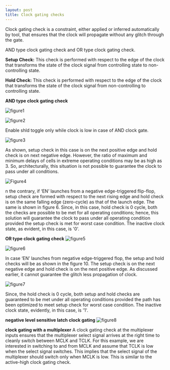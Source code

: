 ```yaml
---
layout: post
title: Clock gating checks
---
```

Clock gating check is a constraint, either applied or inferred automatically by tool, that ensures that the clock will propagate without any glitch through the gate.

AND type clock gating check and OR type clock gating check.

**Setup Check:** This check is performed with respect to the edge of the clock that
transforms the state of the clock signal from controlling state to non-controlling state.

**Hold Check:** This check is performed with respect to the edge of the clock that
transforms the state of the clock signal from non-controlling to controlling state.

**AND type clock gating check**

![figure1](https://4.bp.blogspot.com/-FCFovu2QNbE/U3eFfX_YAmI/AAAAAAAABbg/Skm74NJYs_Q/s1600/AND_gate.png)

![figure2](https://3.bp.blogspot.com/-j3OLpOQMXVk/U3eN2Gvrq4I/AAAAAAAABbs/mY4UCHs0s3E/s1600/and_gate_clock_clipping_when_CLK_IN_is_high.png)

Enable shld toggle only while clock is low in case of AND clock gate.

![figure3](https://1.bp.blogspot.com/-kVy3gBbhr5c/U3eQeFi2fSI/AAAAAAAABcA/pBErKwgdxtY/s1600/Setup+and+hold+clock+gating+checks+from+positive+edge+triggered+flip+flop+to+AND+gate.png)

As shown, setup check in this case is on the next positive edge and hold check is on next negative edge. However, the ratio of maximum and minimum delays of cells in extreme operating conditions may be as high as 3. So, architecturally, this situation is not possible to guarantee the clock to pass under all conditions.

![Figure4](https://4.bp.blogspot.com/-ck506Brah84/U3eQ1NlwOAI/AAAAAAAABcM/XXkyNRdNRpc/s1600/Setup+and+hold+clock+gating+checks+from+negative+edge+triggered+flip+flop+to+AND+gate.png)

n the contrary, if ‘EN’ launches from a negative edge-triggered flip-flop, setup check are formed with respect to the next rising edge and hold check is on the same falling edge (zero-cycle) as that of the launch edge. The same is shown in figure 6. Since, in this case, hold check is 0 cycle, both the checks are possible to be met for all operating conditions; hence, this solution will guarantee the clock to pass under all operating condition provided the setup check is met for worst case condition. The inactive clock state, as evident, in this case, is '0'.

**OR type clock gating check**
![figure5](https://2.bp.blogspot.com/-yieB1seopao/U3eSkpao1AI/AAAAAAAABcc/Y9Xurd2JQ1Q/s1600/OR+gate+clock+getting+clipped+when+EN+changes+during+clock+is+low.png)

![figure6](https://2.bp.blogspot.com/-sJNtNcSCdxg/U3eTuLavxRI/AAAAAAAABcw/MFyt8quJFYg/s1600/Setup+and+hold+clock+gating+checks+from+negative+edge+triggered+flip+flop+to+OR+gate.png)

In case ‘EN’ launches from negative edge-triggered flop, the setup and hold checks will be as shown in the figure 10. The setup check is on the next negative edge and hold check is on the next positive edge. As discussed earlier, it cannot guarantee the glitch less propagation of clock.

![figure7](https://2.bp.blogspot.com/-SBGGla6YB0M/V59cNvSCYzI/AAAAAAAAAoA/nH29xwBLjTgktAxU_ySEZB6waBiQChx-QCK4B/s640/clock_gating_check.png)

Since, the hold check is 0 cycle, both setup and hold checks are guaranteed to be met under all operating conditions provided the path has been optimized to meet setup check for worst case condition. The inactive clock state, evidently, in this case, is '1'.

**negative level sensitive latch clock gating**
![figure8](https://2.bp.blogspot.com/-ynm86P9ZxkY/WgBJDUPnpUI/AAAAAAAADfk/RPpYYPmJAk0YDEdz4hf88Aaxyafx9ns0wCLcBGAs/s320/cgc.png)

**clock gating with a multiplexer**
A clock gating check at the multiplexer inputs ensures that the multiplexer select signal arrives at the right time to cleanly switch between MCLK and TCLK. For this example, we are interested in switching to and from MCLK and assume that TCLK is low when the select signal switches. This implies
that the select signal of the multiplexer should switch only when MCLK is low. This is similar to the active-high clock gating check.
